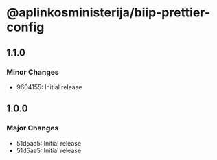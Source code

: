 # @aplinkosministerija/biip-prettier-config

## 1.1.0

### Minor Changes

- 9604155: Initial release

## 1.0.0

### Major Changes

- 51d5aa5: Initial release
- 51d5aa5: Initial release
